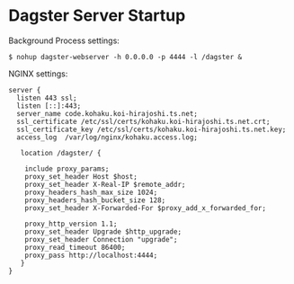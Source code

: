 # Dagster Server Startup

Background Process settings:

`$ nohup dagster-webserver -h 0.0.0.0 -p 4444 -l /dagster &`

NGINX settings:

```
server {
  listen 443 ssl;
  listen [::]:443;
  server_name code.kohaku.koi-hirajoshi.ts.net;
  ssl_certificate /etc/ssl/certs/kohaku.koi-hirajoshi.ts.net.crt;
  ssl_certificate_key /etc/ssl/certs/kohaku.koi-hirajoshi.ts.net.key;
  access_log  /var/log/nginx/kohaku.access.log;

   location /dagster/ {

    include proxy_params;
    proxy_set_header Host $host;
    proxy_set_header X-Real-IP $remote_addr;
    proxy_headers_hash_max_size 1024;
    proxy_headers_hash_bucket_size 128;
    proxy_set_header X-Forwarded-For $proxy_add_x_forwarded_for;

    proxy_http_version 1.1;
    proxy_set_header Upgrade $http_upgrade;
    proxy_set_header Connection "upgrade";
    proxy_read_timeout 86400;
    proxy_pass http://localhost:4444;
   }
}
